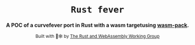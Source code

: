 <div align="center">

  <h1><code>Rust fever</code></h1>

  <strong>A POC of a curvefever port in Rust with a wasm targetusing <a href="https://github.com/rustwasm/wasm-pack">wasm-pack</a>.</strong>

  <sub>Built with 🦀🕸 by <a href="https://rustwasm.github.io/">The Rust and WebAssembly Working Group</a></sub>
</div>